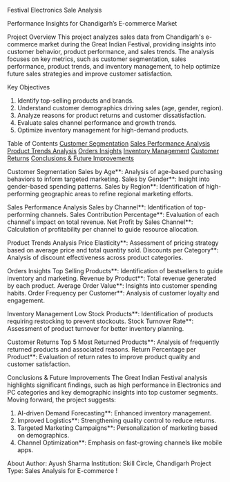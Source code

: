 Festival Electronics Sale Analysis

Performance Insights for Chandigarh’s E-commerce Market

Project Overview
This project analyzes sales data from Chandigarh's e-commerce market during the Great Indian Festival, providing insights into customer behavior, product performance, and sales trends. The analysis focuses on key metrics, such as customer segmentation, sales performance, product trends, and inventory management, to help optimize future sales strategies and improve customer satisfaction.

Key Objectives
1. Identify top-selling products and brands.
2. Understand customer demographics driving sales (age, gender, region).
3. Analyze reasons for product returns and customer dissatisfaction.
4. Evaluate sales channel performance and growth trends.
5. Optimize inventory management for high-demand products.

Table of Contents
[Customer Segmentation](#customer-segmentation)
[Sales Performance Analysis](#sales-performance-analysis)
[Product Trends Analysis](#product-trends-analysis)
[Orders Insights](#orders-insights)
[Inventory Management](#inventory-management)
[Customer Returns](#customer-returns)
[Conclusions & Future Improvements](#conclusions-future-improvements)

Customer Segmentation
Sales by Age**: Analysis of age-based purchasing behaviors to inform targeted marketing.
Sales by Gender**: Insight into gender-based spending patterns.
Sales by Region**: Identification of high-performing geographic areas to refine regional marketing efforts.

Sales Performance Analysis
Sales by Channel**: Identification of top-performing channels.
Sales Contribution Percentage**: Evaluation of each channel's impact on total revenue.
Net Profit by Sales Channel**: Calculation of profitability per channel to guide resource allocation.

Product Trends Analysis
Price Elasticity**: Assessment of pricing strategy based on average price and total quantity sold.
Discounts per Category**: Analysis of discount effectiveness across product categories.

Orders Insights
Top Selling Products**: Identification of bestsellers to guide inventory and marketing.
Revenue by Product**: Total revenue generated by each product.
Average Order Value**: Insights into customer spending habits.
Order Frequency per Customer**: Analysis of customer loyalty and engagement.

Inventory Management
Low Stock Products**: Identification of products requiring restocking to prevent stockouts.
Stock Turnover Rate**: Assessment of product turnover for better inventory planning.

Customer Returns
Top 5 Most Returned Products**: Analysis of frequently returned products and associated reasons.
Return Percentage per Product**: Evaluation of return rates to improve product quality and customer satisfaction.


Conclusions & Future Improvements
The Great Indian Festival analysis highlights significant findings, such as high performance in Electronics and PC categories and key demographic insights into top customer segments. Moving forward, the project suggests:
1. AI-driven Demand Forecasting**: Enhanced inventory management.
2. Improved Logistics**: Strengthening quality control to reduce returns.
3. Targeted Marketing Campaigns**: Personalization of marketing based on demographics.
4. Channel Optimization**: Emphasis on fast-growing channels like mobile apps.


About
Author: Ayush Sharma
Institution: Skill Circle, Chandigarh
Project Type: Sales Analysis for E-commerce
!

